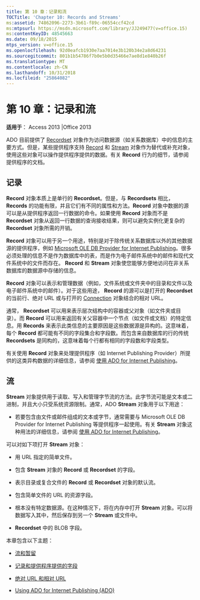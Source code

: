 ```yaml
---
title: 第 10 章：记录和流
TOCTitle: 'Chapter 10: Records and Streams'
ms:assetid: 74862096-2273-3b61-f89c-06554ccf42cd
ms:mtpsurl: https://msdn.microsoft.com/library/JJ249477(v=office.15)
ms:contentKeyID: 48545663
ms.date: 09/18/2015
mtps_version: v=office.15
ms.openlocfilehash: 92d0eafcb1930e7aa7014e3b120b34e2a8d64231
ms.sourcegitcommit: 801b1b54786f7b0e5b0d35466e7ae8d1e840b26f
ms.translationtype: MT
ms.contentlocale: zh-CN
ms.lasthandoff: 10/31/2018
ms.locfileid: "25864082"
---
```

# <a name="chapter-10-records-and-streams"></a>第 10 章：记录和流


**适用于**： Access 2013 |Office 2013

ADO 目前提供了 [Recordset](recordset-object-ado.md) 对象作为访问数据源（如关系数据库）中的信息的主要方式。但是，某些提供程序支持 [Record](record-object-ado.md) 和 [Stream](stream-object-ado.md) 对象作为替代或补充对象，使用这些对象可以操作提供程序提供的数据。有关 **Record** 行为的细节，请参阅提供程序的文档。

## <a name="records"></a>记录

**Record** 对象本质上是单行的 **Recordset**。但是，与 **Recordsets** 相比，**Records** 的功能有限，并且它们有不同的属性和方法。**Record** 对象中数据的源可以是从提供程序返回一行数据的命令。如果使用 **Record** 对象而不是 **Recordset** 对象从返回一行数据的查询接收结果，则可以避免实例化更复杂的 **Recordset** 对象所需的开销。

**Record** 对象可以用于另一个用途，特别是对于除传统关系数据库以外的其他数据源的提供程序，例如 [Microsoft OLE DB Provider for Internet Publishing](microsoft-ole-db-provider-for-internet-publishing.md)。很多必须处理的信息不是作为数据库中的表，而是作为电子邮件系统中的邮件和现代文件系统中的文件而存在。 **Record** 和 **Stream** 对象使您能够方便地访问在非关系数据库的数据源中存储的信息。

**Record** 对象可以表示和管理数据（例如，文件系统或文件夹中的目录和文件以及电子邮件系统中的邮件）。对于这些用途， **Record** 的源可以是打开的 **Recordset** 的当前行、绝对 URL 或与打开的 [Connection](connection-object-ado.md) 对象结合的相对 URL。

通常， **Recordset** 可以用来表示层次结构中的容器或父对象（如文件夹或目录）。而 **Record** 可以用来返回有关父容器中一个节点（如文件或文档）的特定信息。用 **Records** 来表示此类信息的主要原因是这些数据源是异构的。这意味着，每个 **Record** 都可能有不同的字段集合和字段数。而包含来自数据库的行的传统 **Recordsets** 是同构的，这意味着每个行都有相同的字段数和字段类型。

有关使用 **Record** 对象来处理提供程序（如 Internet Publishing Provider）所提供的这类异构数据的详细信息，请参阅 [使用 ADO for Internet Publishing](using-ado-for-internet-publishing.md)。

## <a name="streams"></a>流

**Stream** 对象提供用于读取、写入和管理字节流的方法。此字节流可能是文本或二进制，并且大小只受系统资源限制。通常，ADO **Stream** 对象用于以下用途：

  - 若要包含由文件或邮件组成的文本或字节，通常需要与 Microsoft OLE DB Provider for Internet Publishing 等提供程序一起使用。有关 **Stream** 对象这种用法的详细信息，请参阅 [使用 ADO for Internet Publishing](using-ado-for-internet-publishing.md)。

可以对如下项打开 **Stream** 对象：

  - 用 URL 指定的简单文件。

  - 包含 **Stream** 对象的 **Record** 或 **Recordset** 的字段。

  - 表示目录或复合文件的 **Record** 或 **Recordset** 对象的默认流。

  - 包含简单文件的 URL 的资源字段。

  - 根本没有特定数据源。在这种情况下，将在内存中打开 **Stream** 对象。可以将数据写入其中，然后保存到另一个 **Stream** 或文件中。

  - **Recordset** 中的 BLOB 字段。

本章包含以下主题：

- [流和暂留](streams-and-persistence.md)

- [记录和提供程序提供的字段](records-and-provider-supplied-fields.md)

- [绝对 URL 和相对 URL](absolute-and-relative-urls.md)

- [Using ADO for Internet Publishing (ADO)](using-ado-for-internet-publishing.md)